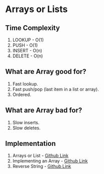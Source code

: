 # Arrays or Lists

## Time Complexity

1. LOOKUP - O(1)
2. PUSH - O(1)
3. INSERT - O(n)
4. DELETE - O(n)

## What are Array good for?

1. Fast lookup.
2. Fast push/pop (last item in a list or array).
3. Ordered.

## What are Array bad for?

1. Slow inserts.
2. Slow deletes.

## Implementation

1. Arrays or List - [Github Link](https://github.com/grandeurkoe/data-structures-and-algorithms/tree/bb0d99f7e627e0e650577908db651a33f441344b/data-structures/arrays-or-lists/arrays-or-lists)
2. Implementing an Array - [Github Link](https://github.com/grandeurkoe/data-structures-and-algorithms/tree/d56f72cf86ecfb8c8a5a59eabd4296cae6d263a9/data-structures/arrays-or-lists/implementing-an-array)
3. Reverse String - [Github Link](https://github.com/grandeurkoe/data-structures-and-algorithms/tree/4f0a0409009e63683acc86bdb94471532b085e7e/data-structures/arrays-or-lists/reverse-a-string)
